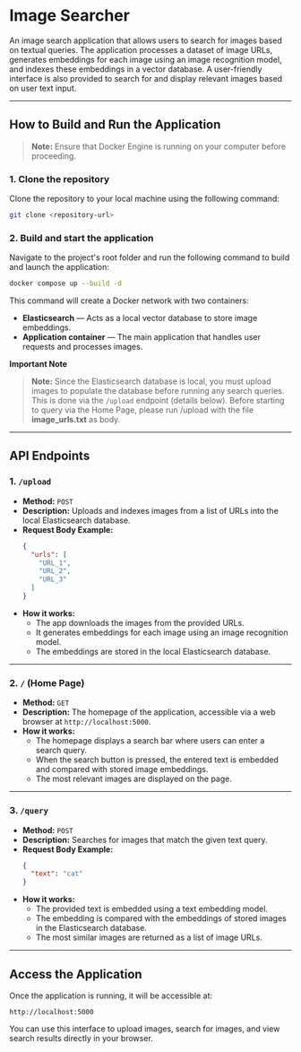# **Image Searcher**

An image search application that allows users to search for images based on textual queries. The application processes a dataset of image URLs, generates embeddings for each image using an image recognition model, and indexes these embeddings in a vector database. A user-friendly interface is also provided to search for and display relevant images based on user text input.

---

## **How to Build and Run the Application**

> **Note:** Ensure that Docker Engine is running on your computer before proceeding.

### **1. Clone the repository**
Clone the repository to your local machine using the following command:
```bash
git clone <repository-url>
```

### **2. Build and start the application**
Navigate to the project's root folder and run the following command to build and launch the application:
```bash
docker compose up --build -d
```
This command will create a Docker network with two containers:
- **Elasticsearch** — Acts as a local vector database to store image embeddings.
- **Application container** — The main application that handles user requests and processes images.

**Important Note**
> **Note:** Since the Elasticsearch database is local, you must upload images to populate the database before running any search queries. This is done via the `/upload` endpoint (details below). Before starting to query via the Home Page, please run /upload with the file **image_urls.txt** as body.

---

## **API Endpoints**

### **1. `/upload`**
- **Method:** `POST`
- **Description:** Uploads and indexes images from a list of URLs into the local Elasticsearch database.
- **Request Body Example:**
  ```json
  {
    "urls": [
      "URL_1",
      "URL_2",
      "URL_3"
    ]
  }
  ```
- **How it works:** 
  - The app downloads the images from the provided URLs.
  - It generates embeddings for each image using an image recognition model.
  - The embeddings are stored in the local Elasticsearch database.
  
---

### **2. `/` (Home Page)**
- **Method:** `GET`
- **Description:** The homepage of the application, accessible via a web browser at `http://localhost:5000`.
- **How it works:** 
  - The homepage displays a search bar where users can enter a search query.
  - When the search button is pressed, the entered text is embedded and compared with stored image embeddings.
  - The most relevant images are displayed on the page.

---

### **3. `/query`**
- **Method:** `POST`
- **Description:** Searches for images that match the given text query.
- **Request Body Example:**
  ```json
  {
    "text": "cat"
  }
  ```
- **How it works:** 
  - The provided text is embedded using a text embedding model.
  - The embedding is compared with the embeddings of stored images in the Elasticsearch database.
  - The most similar images are returned as a list of image URLs.

---

## **Access the Application**

Once the application is running, it will be accessible at:
```
http://localhost:5000
```

You can use this interface to upload images, search for images, and view search results directly in your browser.